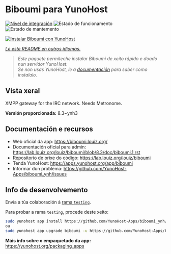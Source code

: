 <!--
NOTA: Este README foi creado automáticamente por <https://github.com/YunoHost/apps/tree/master/tools/readme_generator>
NON debe editarse manualmente.
-->

# Biboumi para YunoHost

[![Nivel de integración](https://dash.yunohost.org/integration/biboumi.svg)](https://ci-apps.yunohost.org/ci/apps/biboumi/) ![Estado de funcionamento](https://ci-apps.yunohost.org/ci/badges/biboumi.status.svg) ![Estado de mantemento](https://ci-apps.yunohost.org/ci/badges/biboumi.maintain.svg)

[![Instalar Biboumi con YunoHost](https://install-app.yunohost.org/install-with-yunohost.svg)](https://install-app.yunohost.org/?app=biboumi)

*[Le este README en outros idiomas.](./ALL_README.md)*

> *Este paquete permíteche instalar Biboumi de xeito rápido e doado nun servidor YunoHost.*  
> *Se non usas YunoHost, le a [documentación](https://yunohost.org/install) para saber como instalalo.*

## Vista xeral

XMPP gateway for the IRC network. Needs Metronome.


**Versión proporcionada:** 8.3~ynh3
## Documentación e recursos

- Web oficial da app: <https://biboumi.louiz.org/>
- Documentación oficial para admin: <https://lab.louiz.org/louiz/biboumi/blob/8.3/doc/biboumi.1.rst>
- Repositorio de orixe do código: <https://lab.louiz.org/louiz/biboumi>
- Tenda YunoHost: <https://apps.yunohost.org/app/biboumi>
- Informar dun problema: <https://github.com/YunoHost-Apps/biboumi_ynh/issues>

## Info de desenvolvemento

Envía a túa colaboración á [rama `testing`](https://github.com/YunoHost-Apps/biboumi_ynh/tree/testing).

Para probar a rama `testing`, procede deste xeito:

```bash
sudo yunohost app install https://github.com/YunoHost-Apps/biboumi_ynh/tree/testing --debug
ou
sudo yunohost app upgrade biboumi -u https://github.com/YunoHost-Apps/biboumi_ynh/tree/testing --debug
```

**Máis info sobre o empaquetado da app:** <https://yunohost.org/packaging_apps>
